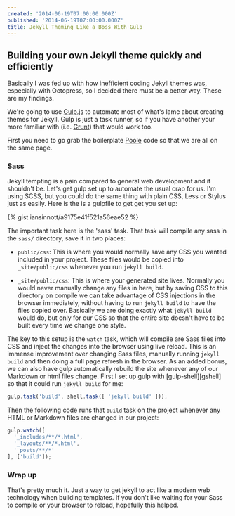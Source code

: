 ```yaml
---
created: '2014-06-19T07:00:00.000Z'
published: '2014-06-19T07:00:00.000Z'
title: Jekyll Theming Like a Boss With Gulp
---
```


## Building your own Jekyll theme quickly and efficiently

Basically I was fed up with how inefficient coding Jekyll themes was, especially with Octopress, so I decided there must be a better way. These are my findings.

We're going to use [Gulp.js][gulp] to automate most of what's lame about creating themes for Jekyll. Gulp is just a task runner, so if you have another your more familiar with (i.e. [Grunt][grunt]) that would work too.

First you need to go grab the boilerplate [Poole][poole] code so that we are all on the same page.

[gulp]: http://gulpjs.com/
[grunt]: http://gruntjs.com/
[poole]: http://getpoole.com/

### Sass

Jekyll tempting is a pain compared to general web development and it shouldn't be. Let's get gulp set up to automate the usual crap for us. I'm using SCSS, but you could do the same thing with plain CSS, Less or Stylus just as easily. Here is the is a gulpfile to get get you set up:

<!--more-->

{% gist iansinnott/a9175e41f521a56eae52 %}

The important task here is the 'sass' task. That task will compile any sass in the `sass/` directory, save it in two places:

* `public/css`: This is where you would normally save any CSS you wanted included in your project. These files would be copied into `_site/public/css` whenever you run `jekyll build`.

* `_site/public/css`: This is where your generated site lives. Normally you would never manually change any files in here, but by saving CSS to this directory on compile we can take advantage of CSS injections in the browser immediately, without having to run `jekyll build` to have the files copied over. Basically we are doing exactly what `jekyll build` would do, but only for our CSS so that the entire site doesn't have to be built every time we change one style.

The key to this setup is the `watch` task, which will compile are Sass files into CSS and inject the changes into the browser using live reload. This is an immense improvement over changing Sass files, manually running `jekyll build` and then doing a full page refresh in the browser. As an added bonus, we can also have gulp automatically rebuild the site whenever any of our Markdown or html files change. First I set up gulp with [gulp-shell][gshell] so that it could run `jekyll build` for me:

```js
gulp.task('build', shell.task([ 'jekyll build' ]));
```

Then the following code runs that `build` task on the project whenever any HTML or Markdown files are changed in our project:

```js
gulp.watch([
  '_includes/**/*.html',
  '_layouts/**/*.html',
  '_posts/**/*'
], ['build']);
```

### Wrap up

That's pretty much it. Just a way to get jekyll to act like a modern web technology when building templates. If you don't like waiting for your Sass to compile or your browser to reload, hopefully this helped.